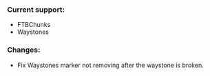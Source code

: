 ### Current support:

- FTBChunks
- Waystones

### Changes:

- Fix Waystones marker not removing after the waystone is broken.